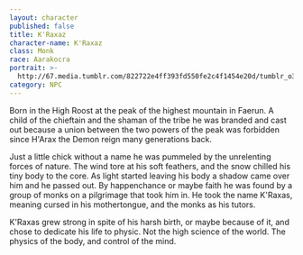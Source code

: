 ```yaml
---
layout: character
published: false
title: K'Raxaz
character-name: K'Raxaz
class: Monk
race: Aarakocra
portrait: >-
  http://67.media.tumblr.com/822722e4ff393fd550fe2c4f1454e20d/tumblr_o3ghachK4d1tmompvo1_1280.jpg
category: NPC
---
```

Born in the High Roost at the peak of the highest mountain in Faerun. A child of the chieftain and the shaman of the tribe he was branded and cast out because a union between the two powers of the peak was forbidden since H'Arax the Demon reign many generations back.

Just a little chick without a name he was pummeled by the unrelenting forces of nature. The wind tore at his soft feathers, and the snow chilled his tiny body to the core. As light started leaving his body a shadow came over him and he passed out. By happenchance or maybe faith he was found by a group of monks on a pilgrimage that took him in. He took the name K'Raxas, meaning cursed in his mothertongue, and the monks as his tutors.

K'Raxas grew strong in spite of his harsh birth, or maybe because of it, and chose to dedicate his life to physic. Not the high science of the world. The physics of the body, and control of the mind.
